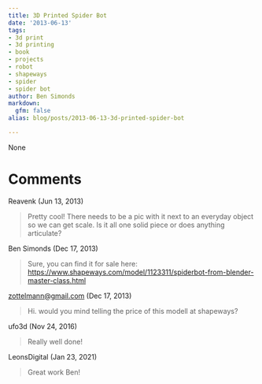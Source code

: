 ```yaml
---
title: 3D Printed Spider Bot
date: '2013-06-13'
tags:
- 3d print
- 3d printing
- book
- projects
- robot
- shapeways
- spider
- spider bot
author: Ben Simonds
markdown:
  gfm: false
alias: blog/posts/2013-06-13-3d-printed-spider-bot

---
```


None




# Comments


Reavenk (Jun 13, 2013)
> Pretty cool! There needs to be a pic with it next to an everyday object so we can get scale. Is it all one solid piece or does anything articulate?

Ben Simonds (Dec 17, 2013)
> Sure, you can find it for sale here:
> https://www.shapeways.com/model/1123311/spiderbot-from-blender-master-class.html

zottelmann@gmail.com (Dec 17, 2013)
> Hi. would you mind telling the price of this modell at shapeways?

ufo3d (Nov 24, 2016)
> Really well done!

LeonsDigital (Jan 23, 2021)
> Great work Ben!
